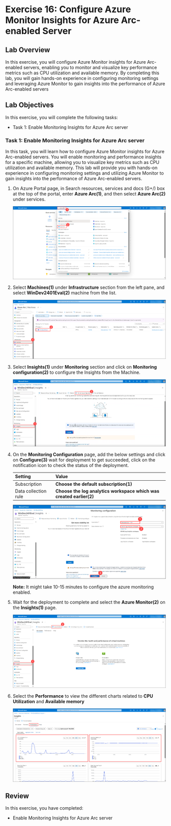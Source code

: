 # Exercise 16: Configure Azure Monitor Insights for Azure Arc-enabled Server

## Lab Overview
In this exercise, you will configure Azure Monitor insights for Azure Arc-enabled servers, enabling you to monitor and visualize key performance metrics such as CPU utilization and available memory. By completing this lab, you will gain hands-on experience in configuring monitoring settings and leveraging Azure Monitor to gain insights into the performance of Azure Arc-enabled servers

## Lab Objectives
In this exercise, you will complete the following tasks:

+ Task 1: Enable Monitoring Insights for Azure Arc server

### Task 1: Enable Monitoring Insights for Azure Arc server

In this task, you will learn how to configure Azure Monitor insights for Azure Arc-enabled servers. You will enable monitoring and performance insights for a specific machine, allowing you to visualize key metrics such as CPU utilization and available memory. This lab will provide you with hands-on experience in configuring monitoring settings and utilizing Azure Monitor to gain insights into the performance of Azure Arc-enabled servers.

1. On Azure Portal page, in Search resources, services and docs (G+/) box at the top of the portal, enter **Azure Arc(1)**, and then select **Azure Arc(2)** under services.

   ![](../Images/loganalytics-6.png)

1. Select **Machines(1)** under **Infrastructure** section from the left pane, and select **WinDev2401Eval(2)** machine from the list.

   ![](../Images/monitoring-1.png)

1. Select **Insights(1)** under **Monitoring** section and click on **Monitoring configuration(2)** to configure the Insights from the Machine.

   ![](../Images/monitoring-21.png)

1. On the **Monitoring Configuration** page, add the below settings and click on **Configure(3)** wait for deployment to get succeeded, click on the notification icon to check the status of the deployment.

      | Setting | Value|
      |----------|--------|
      | Subscription | **Choose the default subscription(1)** |
      | Data collection rule | **Choose the log analytics workspace which was created earlier(2)**|

   ![](../Images/monitoring-3.png)
   
   **Note:** It might take 10-15 minutes to configure the azure monitoring enabled.

1. Wait for the deployment to complete and select the **Azure Monitor(2)** on the **Insights(1)** page.

   ![](../Images/monitoring-4.png)

1. Select the **Performance** to view the different charts related to **CPU Utilization** and **Available memory**

   ![](../Images/monitoring-5.png)


## Review
In this exercise, you have completed:
- Enable Monitoring Insights for Azure Arc server

